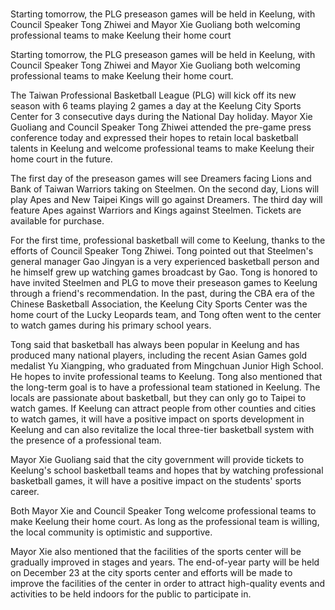 # 

Starting tomorrow, the PLG preseason games will be held in Keelung, with Council Speaker Tong Zhiwei and Mayor Xie Guoliang both welcoming professional teams to make Keelung their home court 
 

Starting tomorrow, the PLG preseason games will be held in Keelung, with Council Speaker Tong Zhiwei and Mayor Xie Guoliang both welcoming professional teams to make Keelung their home court.

The Taiwan Professional Basketball League (PLG) will kick off its new season with 6 teams playing 2 games a day at the Keelung City Sports Center for 3 consecutive days during the National Day holiday. Mayor Xie Guoliang and Council Speaker Tong Zhiwei attended the pre-game press conference today and expressed their hopes to retain local basketball talents in Keelung and welcome professional teams to make Keelung their home court in the future. 

The first day of the preseason games will see Dreamers facing Lions and Bank of Taiwan Warriors taking on Steelmen. On the second day, Lions will play Apes and New Taipei Kings will go against Dreamers. The third day will feature Apes against Warriors and Kings against Steelmen. Tickets are available for purchase. 

For the first time, professional basketball will come to Keelung, thanks to the efforts of Council Speaker Tong Zhiwei. Tong pointed out that Steelmen's general manager Gao Jingyan is a very experienced basketball person and he himself grew up watching games broadcast by Gao. Tong is honored to have invited Steelmen and PLG to move their preseason games to Keelung through a friend's recommendation. In the past, during the CBA era of the Chinese Basketball Association, the Keelung City Sports Center was the home court of the Lucky Leopards team, and Tong often went to the center to watch games during his primary school years.

Tong said that basketball has always been popular in Keelung and has produced many national players, including the recent Asian Games gold medalist Yu Xiangping, who graduated from Mingchuan Junior High School. He hopes to invite professional teams to Keelung. Tong also mentioned that the long-term goal is to have a professional team stationed in Keelung. The locals are passionate about basketball, but they can only go to Taipei to watch games. If Keelung can attract people from other counties and cities to watch games, it will have a positive impact on sports development in Keelung and can also revitalize the local three-tier basketball system with the presence of a professional team.

Mayor Xie Guoliang said that the city government will provide tickets to Keelung's school basketball teams and hopes that by watching professional basketball games, it will have a positive impact on the students' sports career.

Both Mayor Xie and Council Speaker Tong welcome professional teams to make Keelung their home court. As long as the professional team is willing, the local community is optimistic and supportive.

Mayor Xie also mentioned that the facilities of the sports center will be gradually improved in stages and years. The end-of-year party will be held on December 23 at the city sports center and efforts will be made to improve the facilities of the center in order to attract high-quality events and activities to be held indoors for the public to participate in.